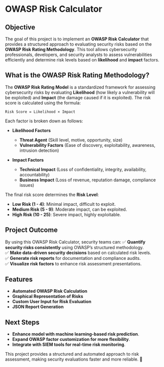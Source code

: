 # OWASP Risk Calculator

## **Objective**
The goal of this project is to implement an **OWASP Risk Calculator** that provides a structured approach to evaluating security risks based on the **OWASP Risk Rating Methodology**. This tool allows cybersecurity professionals, developers, and security analysts to assess vulnerabilities efficiently and determine risk levels based on **likelihood** and **impact** factors.

## **What is the OWASP Risk Rating Methodology?**
The **OWASP Risk Rating Model** is a standardized framework for assessing cybersecurity risks by evaluating **Likelihood** (how likely a vulnerability will be exploited) and **Impact** (the damage caused if it is exploited). The risk score is calculated using the formula:

```
Risk Score = Likelihood × Impact
```

Each factor is broken down as follows:
- **Likelihood Factors**
  - **Threat Agent** (Skill level, motive, opportunity, size)
  - **Vulnerability Factors** (Ease of discovery, exploitability, awareness, intrusion detection)

- **Impact Factors**
  - **Technical Impact** (Loss of confidentiality, integrity, availability, accountability)
  - **Business Impact** (Loss of revenue, reputation damage, compliance issues)

The final risk score determines the **Risk Level**:
- **Low Risk (1 - 4)**: Minimal impact, difficult to exploit.
- **Medium Risk (5 - 9)**: Moderate impact, can be exploited.
- **High Risk (10 - 25)**: Severe impact, highly exploitable.

## **Project Outcome**
By using this OWASP Risk Calculator, security teams can:
✅ **Quantify security risks consistently** using OWASP’s structured methodology.  
✅ **Make data-driven security decisions** based on calculated risk levels.  
✅ **Generate risk reports** for documentation and compliance audits.  
✅ **Visualize risk factors** to enhance risk assessment presentations.  

## **Features**
- **Automated OWASP Risk Calculation**
- **Graphical Representation of Risks**
- **Custom User Input for Risk Evaluation**
- **JSON Report Generation**






## **Next Steps**
- **Enhance model with machine learning-based risk prediction**.
- **Expand OWASP factor customization for more flexibility**.
- **Integrate with SIEM tools for real-time risk monitoring**.

This project provides a structured and automated approach to risk assessment, making security evaluations faster and more reliable. 🚀

